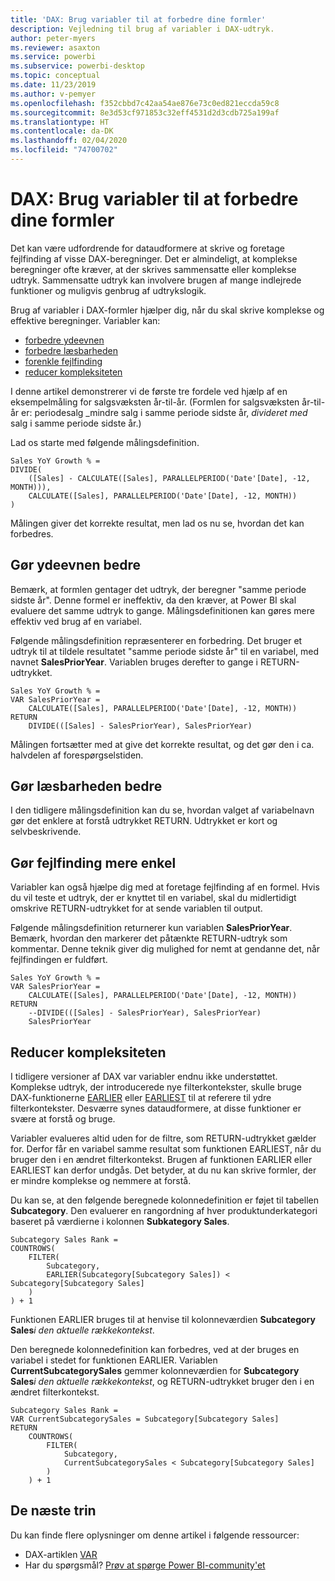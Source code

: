 ```yaml
---
title: 'DAX: Brug variabler til at forbedre dine formler'
description: Vejledning til brug af variabler i DAX-udtryk.
author: peter-myers
ms.reviewer: asaxton
ms.service: powerbi
ms.subservice: powerbi-desktop
ms.topic: conceptual
ms.date: 11/23/2019
ms.author: v-pemyer
ms.openlocfilehash: f352cbbd7c42aa54ae876e73c0ed821eccda59c8
ms.sourcegitcommit: 8e3d53cf971853c32eff4531d2d3cdb725a199af
ms.translationtype: HT
ms.contentlocale: da-DK
ms.lasthandoff: 02/04/2020
ms.locfileid: "74700702"
---
```

# <a name="dax-use-variables-to-improve-your-formulas"></a>DAX: Brug variabler til at forbedre dine formler

Det kan være udfordrende for dataudformere at skrive og foretage fejlfinding af visse DAX-beregninger. Det er almindeligt, at komplekse beregninger ofte kræver, at der skrives sammensatte eller komplekse udtryk. Sammensatte udtryk kan involvere brugen af mange indlejrede funktioner og muligvis genbrug af udtrykslogik.

Brug af variabler i DAX-formler hjælper dig, når du skal skrive komplekse og effektive beregninger. Variabler kan:

- [forbedre ydeevnen](#improve-performance)
- [forbedre læsbarheden](#improve-readability)
- [forenkle fejlfinding](#simplify-debugging)
- [reducer kompleksiteten](#reduce-complexity)

I denne artikel demonstrerer vi de første tre fordele ved hjælp af en eksempelmåling for salgsvæksten år-til-år. (Formlen for salgsvæksten år-til-år er: periodesalg _mindre salg i samme periode sidste år, _divideret med_ salg i samme periode sidste år.)

Lad os starte med følgende målingsdefinition.

```dax
Sales YoY Growth % =
DIVIDE(
    ([Sales] - CALCULATE([Sales], PARALLELPERIOD('Date'[Date], -12, MONTH))),
    CALCULATE([Sales], PARALLELPERIOD('Date'[Date], -12, MONTH))
)
```

Målingen giver det korrekte resultat, men lad os nu se, hvordan det kan forbedres.

## <a name="improve-performance"></a>Gør ydeevnen bedre

Bemærk, at formlen gentager det udtryk, der beregner "samme periode sidste år". Denne formel er ineffektiv, da den kræver, at Power BI skal evaluere det samme udtryk to gange. Målingsdefinitionen kan gøres mere effektiv ved brug af en variabel.

Følgende målingsdefinition repræsenterer en forbedring. Det bruger et udtryk til at tildele resultatet "samme periode sidste år" til en variabel, med navnet **SalesPriorYear**. Variablen bruges derefter to gange i RETURN-udtrykket.

```dax
Sales YoY Growth % =
VAR SalesPriorYear =
    CALCULATE([Sales], PARALLELPERIOD('Date'[Date], -12, MONTH))
RETURN
    DIVIDE(([Sales] - SalesPriorYear), SalesPriorYear)
```

Målingen fortsætter med at give det korrekte resultat, og det gør den i ca. halvdelen af forespørgselstiden.

## <a name="improve-readability"></a>Gør læsbarheden bedre

I den tidligere målingsdefinition kan du se, hvordan valget af variabelnavn gør det enklere at forstå udtrykket RETURN. Udtrykket er kort og selvbeskrivende.

## <a name="simplify-debugging"></a>Gør fejlfinding mere enkel

Variabler kan også hjælpe dig med at foretage fejlfinding af en formel. Hvis du vil teste et udtryk, der er knyttet til en variabel, skal du midlertidigt omskrive RETURN-udtrykket for at sende variablen til output.

Følgende målingsdefinition returnerer kun variablen **SalesPriorYear**. Bemærk, hvordan den markerer det påtænkte RETURN-udtryk som kommentar. Denne teknik giver dig mulighed for nemt at gendanne det, når fejlfindingen er fuldført.

```dax
Sales YoY Growth % =
VAR SalesPriorYear =
    CALCULATE([Sales], PARALLELPERIOD('Date'[Date], -12, MONTH))
RETURN
    --DIVIDE(([Sales] - SalesPriorYear), SalesPriorYear)
    SalesPriorYear
```

## <a name="reduce-complexity"></a>Reducer kompleksiteten

I tidligere versioner af DAX var variabler endnu ikke understøttet. Komplekse udtryk, der introducerede nye filterkontekster, skulle bruge DAX-funktionerne [EARLIER](/dax/earlier-function-dax) eller [EARLIEST](/dax/earliest-function-dax) til at referere til ydre filterkontekster. Desværre synes dataudformere, at disse funktioner er svære at forstå og bruge.

Variabler evalueres altid uden for de filtre, som RETURN-udtrykket gælder for. Derfor får en variabel samme resultat som funktionen EARLIEST, når du bruger den i en ændret filterkontekst. Brugen af funktionen EARLIER eller EARLIEST kan derfor undgås. Det betyder, at du nu kan skrive formler, der er mindre komplekse og nemmere at forstå.

Du kan se, at den følgende beregnede kolonnedefinition er føjet til tabellen **Subcategory**. Den evaluerer en rangordning af hver produktunderkategori baseret på værdierne i kolonnen **Subkategory Sales**.

```dax
Subcategory Sales Rank =
COUNTROWS(
    FILTER(
        Subcategory,
        EARLIER(Subcategory[Subcategory Sales]) < Subcategory[Subcategory Sales]
    )
) + 1
```

Funktionen EARLIER bruges til at henvise til kolonneværdien **Subcategory Sales**_i den aktuelle rækkekontekst_.

Den beregnede kolonnedefinition kan forbedres, ved at der bruges en variabel i stedet for funktionen EARLIER. Variablen **CurrentSubcategorySales** gemmer kolonneværdien for **Subcategory Sales**_i den aktuelle rækkekontekst_, og RETURN-udtrykket bruger den i en ændret filterkontekst.

```dax
Subcategory Sales Rank =
VAR CurrentSubcategorySales = Subcategory[Subcategory Sales]
RETURN
    COUNTROWS(
        FILTER(
            Subcategory,
            CurrentSubcategorySales < Subcategory[Subcategory Sales]
        )
    ) + 1
```

## <a name="next-steps"></a>De næste trin

Du kan finde flere oplysninger om denne artikel i følgende ressourcer:

- DAX-artiklen [VAR](/dax/var-dax)
- Har du spørgsmål? [Prøv at spørge Power BI-community'et](https://community.powerbi.com/)
